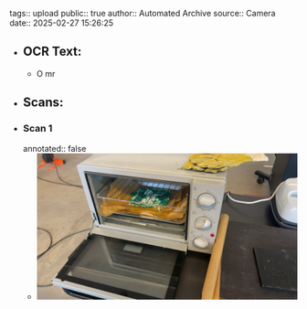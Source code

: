 tags:: upload
public:: true
author:: Automated Archive
source:: Camera
date:: 2025-02-27 15:26:25

- ## OCR Text:
	- O mr
- ## Scans:
- ### Scan 1
  annotated:: false
	- ![./assets/scans/2025-02-27T15-26-25-2060.jpg](./assets/scans/2025-02-27T15-26-25-2060.jpg)